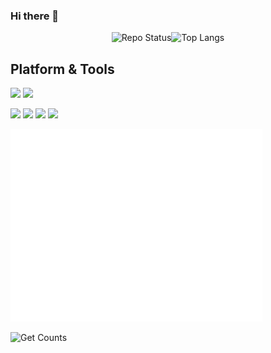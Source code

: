 ### Hi there 👋

<p align="center"><img src="https://github-readme-stats.vercel.app/api?username=nyable&show_icons=true&count_private=true" alt="Repo Status" width="45%" height="195px"><img src="https://github-readme-stats.vercel.app/api/top-langs/?username=nyable&hide=html&layout=compact" alt="Top Langs" width="45%" height="195px"></p>

## Platform & Tools
![](https://img.shields.io/badge/Java-003545?style=flat-square&logo=Java)
![](https://img.shields.io/badge/JavaScript-003545?style=flat-square&logo=JavaScript)

![](https://img.shields.io/badge/Windows-11-red?style=flat-square&logo=windows&logoColor=ffffff)
![](https://img.shields.io/badge/IDE-IntelliJ%20IDEA-red?style=flat-square&logo=IntelliJ%20IDEA)
![](https://img.shields.io/badge/IDE-Visual%20Studio%20Code-red?style=flat-square&logo=Visual%20Studio%20Code)
![](https://img.shields.io/badge/Linux-555555?style=flat-square&logo=Linux)


<p align="left"><img src="/images/metrics.general.svg" alt="Metrics" width="80%"></p>





<img src="https://count.getloli.com/get/@nyable" alt="Get Counts" width="200px">


